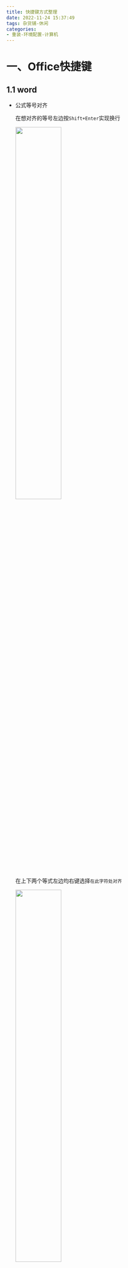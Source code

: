 ```yaml
---
title: 快捷键方式整理
date: 2022-11-24 15:37:49
tags: 杂货铺-休闲
categories:
- 重装-环境配置-计算机
---
```


# 一、Office快捷键

## 1.1 word

- 公式等号对齐

	在想对齐的等号左边按`Shift+Enter`实现换行

	<img src="shift enter.png" width="50%" heigh="50%">

	在上下两个等式左边均右键选择`在此字符处对齐`

	<img src="align according to equal mark.png" width="50%" heigh="50%">

	完成，注意对齐方式选择`两端对齐`

	<img src="align.png" width="50%" heigh="50%">
 
# 二、vscode

- python函数快速注释

	输入`"""`后回车

- 选中区域整体左移

	`ctrl+[`

- 公式编号

	- 在公式内末尾加上`#(编号)`再按回车即可

- 切换.cpp和.h文件

	`alt+o`

# 三、Visual Studio快捷键

- 切换.cpp和.h文件

	`Ctrl+K`+`Ctrl+O`

- 选中下一个相同的单词

	`alt+shift+.`

- 选中所有相同的单词

	`Ctrl+Shift+;`

- 格式化选中的代码

	`Ctrl+K`+`Ctrl+D`

# 四、Windows快捷键

- 多窗口管理
	- 参考：[拼接多个窗口，虚拟桌面等](https://blog.csdn.net/lsllll44/article/details/110782643)
	- [虚拟桌面可以显示拼接窗口](https://zhuanlan.zhihu.com/p/269223525)